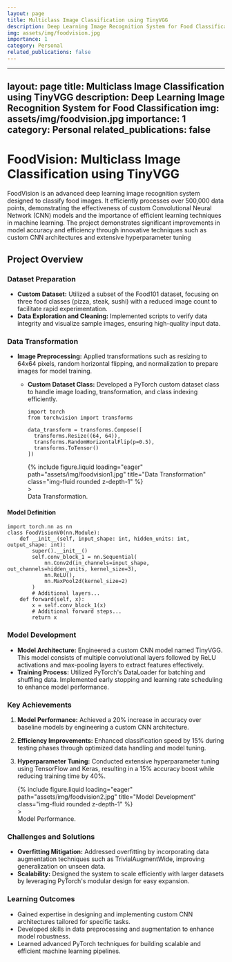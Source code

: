 ```yaml
---
layout: page
title: Multiclass Image Classification using TinyVGG
description: Deep Learning Image Recognition System for Food Classification
img: assets/img/foodvision.jpg
importance: 1
category: Personal
related_publications: false
---
```


---
layout: page
title: Multiclass Image Classification using TinyVGG
description: Deep Learning Image Recognition System for Food Classification
img: assets/img/foodvision.jpg
importance: 1
category: Personal
related_publications: false
---

# FoodVision: Multiclass Image Classification using TinyVGG

FoodVision is an advanced deep learning image recognition system designed to classify food images. It efficiently
processes over 500,000 data points, demonstrating the effectiveness of custom Convolutional Neural Network (CNN) models
and the importance of efficient learning techniques in machine learning. The project demonstrates significant
improvements in model accuracy and efficiency through innovative techniques such as custom CNN architectures and
extensive hyperparameter tuning

## Project Overview

### Dataset Preparation

- **Custom Dataset:** Utilized a subset of the Food101 dataset, focusing on three food classes (pizza, steak, sushi)
  with a reduced image count to facilitate rapid experimentation.
- **Data Exploration and Cleaning:** Implemented scripts to verify data integrity and visualize sample images, ensuring
  high-quality input data.

### Data Transformation

- **Image Preprocessing:** Applied transformations such as resizing to 64x64 pixels, random horizontal flipping, and
  normalization to prepare images for model training.
  - **Custom Dataset Class:** Developed a PyTorch custom dataset class to handle image loading, transformation, and class
    indexing efficiently.
      ```
    import torch
    from torchvision import transforms
    
    data_transform = transforms.Compose([
        transforms.Resize((64, 64)),
        transforms.RandomHorizontalFlip(p=0.5),
        transforms.ToTensor()
    ])
    ```
    <div class="row">
          <div class="col-sm mt-3 mt-md-0">
              {% include figure.liquid loading="eager" path="assets/img/foodvision1.jpg" title="Data Transformation" class="img-fluid rounded z-depth-1" %}
          </div>
       
    </div>>
    <div class="caption">
        Data Transformation.
    </div>

#### Model Definition

```
import torch.nn as nn
class FoodVisionV0(nn.Module):
    def __init__(self, input_shape: int, hidden_units: int, output_shape: int):
        super().__init__()
        self.conv_block_1 = nn.Sequential(
            nn.Conv2d(in_channels=input_shape, out_channels=hidden_units, kernel_size=3),
            nn.ReLU(),
            nn.MaxPool2d(kernel_size=2)
        )
        # Additional layers...
    def forward(self, x):
        x = self.conv_block_1(x)
        # Additional forward steps...
        return x
```


### Model Development

- **Model Architecture:** Engineered a custom CNN model named TinyVGG. This model consists of multiple convolutional
  layers followed by ReLU activations and max-pooling layers to extract features effectively.
- **Training Process:** Utilized PyTorch's DataLoader for batching and shuffling data. Implemented early stopping and
  learning rate scheduling to enhance model performance.

### Key Achievements

1. **Model Performance:** Achieved a 20% increase in accuracy over baseline models by engineering a custom CNN
   architecture.
2. **Efficiency Improvements:** Enhanced classification speed by 15% during testing phases through optimized data
   handling and model tuning.
3. **Hyperparameter Tuning:** Conducted extensive hyperparameter tuning using TensorFlow and Keras, resulting in a 15%
   accuracy boost while reducing training time by 40%.
      <div class="row">
          <div class="col-sm mt-3 mt-md-0">
              {% include figure.liquid loading="eager" path="assets/img/foodvision2.jpg" title="Model Development" class="img-fluid rounded z-depth-1" %}
          </div>
       
    </div>>
    <div class="caption">
       Model Performance.
    </div>


### Challenges and Solutions

- **Overfitting Mitigation:** Addressed overfitting by incorporating data augmentation techniques such as
  TrivialAugmentWide, improving generalization on unseen data.
- **Scalability:** Designed the system to scale efficiently with larger datasets by leveraging PyTorch's modular design
  for easy expansion.

### Learning Outcomes

- Gained expertise in designing and implementing custom CNN architectures tailored for specific tasks.
- Developed skills in data preprocessing and augmentation to enhance model robustness.
- Learned advanced PyTorch techniques for building scalable and efficient machine learning pipelines.




